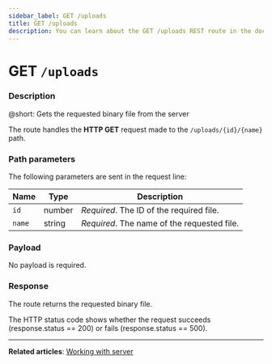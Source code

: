 ```yaml
---
sidebar_label: GET /uploads
title: GET /uploads
description: You can learn about the GET /uploads REST route in the documentation of the DHTMLX JavaScript Kanban library. Browse developer guides and API reference, try out code examples and live demos, and download a free 30-day evaluation version of DHTMLX Kanban.
---
```


# GET `/uploads`

### Description

@short: Gets the requested binary file from the server

The route handles the **HTTP GET** request made to the `/uploads/{id}/{name}` path.

### Path parameters

The following parameters are sent in the request line:

| Name       | Type        | Description |
| ---------- | ----------- | ----------- |
| `id`       |  number     | *Required*. The ID of the required file.|
| `name`     |  string     | *Required*. The name of the requested file.|

### Payload

No payload is required.

### Response

The route returns the requested binary file.

The HTTP status code shows whether the request succeeds (response.status == 200) or fails (response.status == 500).

---

**Related articles**: [Working with server](guides/working_with_server.md)